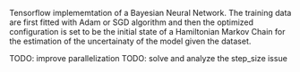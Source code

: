 Tensorflow implememtation of a Bayesian Neural Network.
The training data are first fitted with Adam or SGD algorithm and then the optimized configuration is set to be the initial state of a Hamiltonian Markov Chain for the estimation of the uncertainaty of the model given the dataset.

TODO: improve parallelization
TODO: solve and analyze the step_size issue
